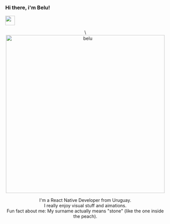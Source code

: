 ### Hi there, i'm Belu! 
<img src="[https://raw.githubusercontent.com/sidbelbase/sidbelbase/master/wave.gif](https://user-images.githubusercontent.com/80724668/187348427-2b66f901-76a6-4a1e-be63-b8dfa07974e3.gif)" width="30px">
<p align="center">\

<img width="500" alt="belu" align="center" src="https://user-images.githubusercontent.com/80724668/187347941-99e4be46-11fa-4fcf-bb4e-e95a538e149c.png">

</p>
<p align="center">I'm a React Native Developer from Uruguay.<br/>I really enjoy visual stuff and aimations.<br> Fun fact about me: My surname actually means "stone" (like the one inside the peach). <br></p><br/>

<!--
*


-->
